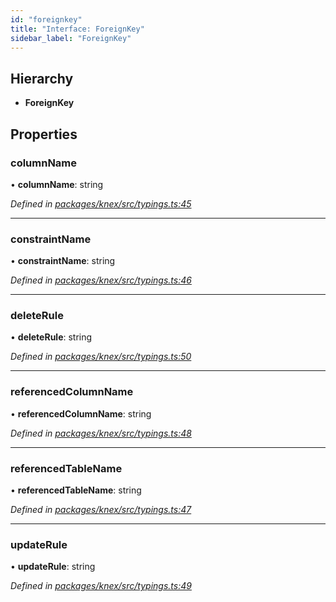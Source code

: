 ```yaml
---
id: "foreignkey"
title: "Interface: ForeignKey"
sidebar_label: "ForeignKey"
---
```


## Hierarchy

* **ForeignKey**

## Properties

### columnName

•  **columnName**: string

*Defined in [packages/knex/src/typings.ts:45](https://github.com/mikro-orm/mikro-orm/blob/18b580bb42/packages/knex/src/typings.ts#L45)*

___

### constraintName

•  **constraintName**: string

*Defined in [packages/knex/src/typings.ts:46](https://github.com/mikro-orm/mikro-orm/blob/18b580bb42/packages/knex/src/typings.ts#L46)*

___

### deleteRule

•  **deleteRule**: string

*Defined in [packages/knex/src/typings.ts:50](https://github.com/mikro-orm/mikro-orm/blob/18b580bb42/packages/knex/src/typings.ts#L50)*

___

### referencedColumnName

•  **referencedColumnName**: string

*Defined in [packages/knex/src/typings.ts:48](https://github.com/mikro-orm/mikro-orm/blob/18b580bb42/packages/knex/src/typings.ts#L48)*

___

### referencedTableName

•  **referencedTableName**: string

*Defined in [packages/knex/src/typings.ts:47](https://github.com/mikro-orm/mikro-orm/blob/18b580bb42/packages/knex/src/typings.ts#L47)*

___

### updateRule

•  **updateRule**: string

*Defined in [packages/knex/src/typings.ts:49](https://github.com/mikro-orm/mikro-orm/blob/18b580bb42/packages/knex/src/typings.ts#L49)*
